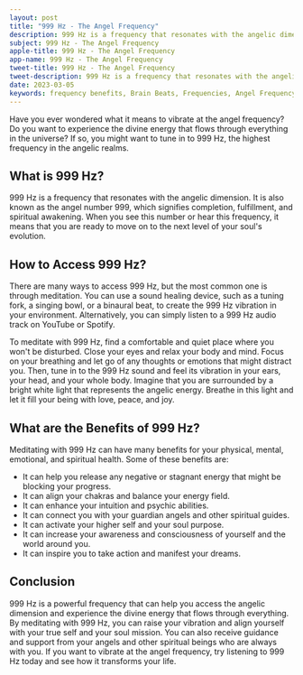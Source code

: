 ```yaml
---
layout: post
title: "999 Hz - The Angel Frequency"
description: 999 Hz is a frequency that resonates with the angelic dimension. It is also known as the angel number 999, which signifies completion, fulfillment, and spiritual awakening. 
subject: 999 Hz - The Angel Frequency
apple-title: 999 Hz - The Angel Frequency
app-name: 999 Hz - The Angel Frequency
tweet-title: 999 Hz - The Angel Frequency
tweet-description: 999 Hz is a frequency that resonates with the angelic dimension. It is also known as the angel number 999, which signifies completion, fulfillment, and spiritual awakening. 
date: 2023-03-05
keywords: frequency benefits, Brain Beats, Frequencies, Angel Frequency, 999 hz, brainwave entrainment, sound therapy, 999 Hz frequency benefits
---
```


Have you ever wondered what it means to vibrate at the angel frequency? Do you want to experience the divine energy that flows through everything in the universe? If so, you might want to tune in to 999 Hz, the highest frequency in the angelic realms.

## What is 999 Hz?

999 Hz is a frequency that resonates with the angelic dimension. It is also known as the angel number 999, which signifies completion, fulfillment, and spiritual awakening. When you see this number or hear this frequency, it means that you are ready to move on to the next level of your soul's evolution.

## How to Access 999 Hz?

There are many ways to access 999 Hz, but the most common one is through meditation. You can use a sound healing device, such as a tuning fork, a singing bowl, or a binaural beat, to create the 999 Hz vibration in your environment. Alternatively, you can simply listen to a 999 Hz audio track on YouTube or Spotify.

To meditate with 999 Hz, find a comfortable and quiet place where you won't be disturbed. Close your eyes and relax your body and mind. Focus on your breathing and let go of any thoughts or emotions that might distract you. Then, tune in to the 999 Hz sound and feel its vibration in your ears, your head, and your whole body. Imagine that you are surrounded by a bright white light that represents the angelic energy. Breathe in this light and let it fill your being with love, peace, and joy.

## What are the Benefits of 999 Hz?

Meditating with 999 Hz can have many benefits for your physical, mental, emotional, and spiritual health. Some of these benefits are:

- It can help you release any negative or stagnant energy that might be blocking your progress.
- It can align your chakras and balance your energy field.
- It can enhance your intuition and psychic abilities.
- It can connect you with your guardian angels and other spiritual guides.
- It can activate your higher self and your soul purpose.
- It can increase your awareness and consciousness of yourself and the world around you.
- It can inspire you to take action and manifest your dreams.

## Conclusion

999 Hz is a powerful frequency that can help you access the angelic dimension and experience the divine energy that flows through everything. By meditating with 999 Hz, you can raise your vibration and align yourself with your true self and your soul mission. You can also receive guidance and support from your angels and other spiritual beings who are always with you. If you want to vibrate at the angel frequency, try listening to 999 Hz today and see how it transforms your life.